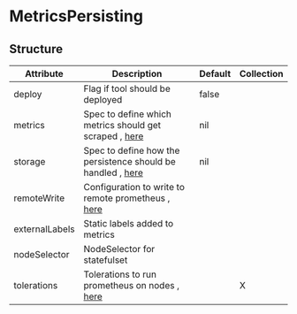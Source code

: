 # MetricsPersisting 
 

## Structure 
 

| Attribute      | Description                                                                    | Default | Collection  |
| -------------- | ------------------------------------------------------------------------------ | ------- | ----------  |
| deploy         | Flag if tool should be deployed                                                |  false  |             |
| metrics        | Spec to define which metrics should get scraped , [here](Metrics.md)           |  nil    |             |
| storage        | Spec to define how the persistence should be handled , [here](storage/Spec.md) |  nil    |             |
| remoteWrite    | Configuration to write to remote prometheus , [here](RemoteWrite.md)           |         |             |
| externalLabels | Static labels added to metrics                                                 |         |             |
| nodeSelector   | NodeSelector for statefulset                                                   |         |             |
| tolerations    | Tolerations to run prometheus on nodes , [here](toleration/Toleration.md)      |         | X           |